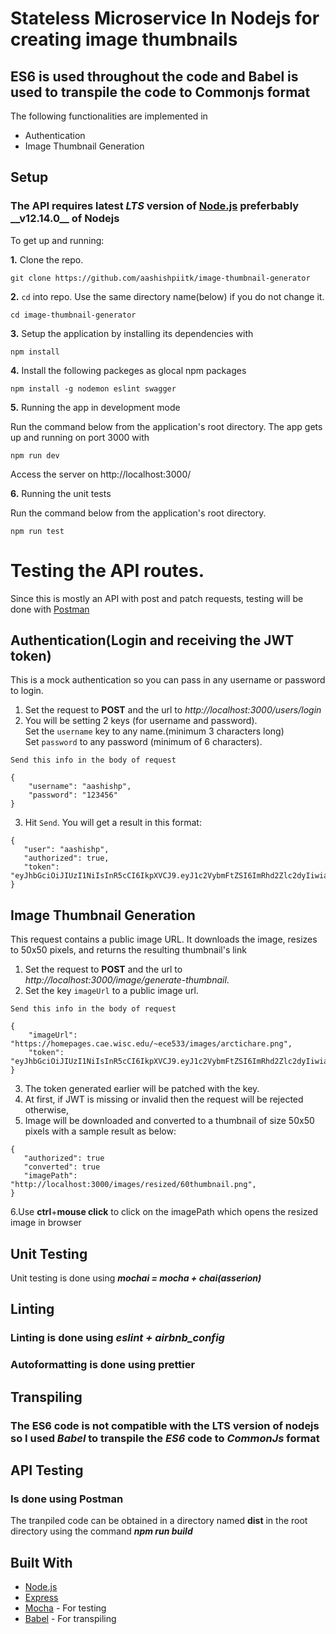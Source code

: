# Stateless Microservice In Nodejs for creating image thumbnails

## ES6 is used throughout the code and Babel is used to transpile the code to Commonjs format

The following functionalities are implemented in

- Authentication
- Image Thumbnail Generation

## Setup

### The API requires latest **_LTS_** version of [Node.js](https://nodejs.org/en/download/) preferbably \_**\_v12.14.0\_\_** of Nodejs

To get up and running:

**1.** Clone the repo.

```
git clone https://github.com/aashishpiitk/image-thumbnail-generator
```

**2.** `cd` into repo. Use the same directory name(below) if you do not change it.

```
cd image-thumbnail-generator
```

**3.** Setup the application by installing its dependencies with

```
npm install
```

**4.** Install the following packeges as glocal npm packages

```
npm install -g nodemon eslint swagger
```

**5.** Running the app in development mode

Run the command below from the application's root directory.
The app gets up and running on port 3000 with

```
npm run dev
```

Access the server on http://localhost:3000/

**6.** Running the unit tests

Run the command below from the application's root directory.

```
npm run test
```

# Testing the API routes.

Since this is mostly an API with post and patch requests, testing will be done with [Postman](https://www.getpostman.com/)

## Authentication(Login and receiving the JWT token)

This is a mock authentication so you can pass in any username or password to login.

1.  Set the request to **POST** and the url to _http://localhost:3000/users/login_
2.  You will be setting 2 keys (for username and password). <br>
    Set the `username` key to any name.(minimum 3 characters long) <br>
    Set `password` to any password (minimum of 6 characters).

```
Send this info in the body of request
```

```
{
    "username": "aashishp",
    "password": "123456"
}
```

3.  Hit `Send`. You will get a result in this format:

```
{
   "user": "aashishp",
   "authorized": true,
   "token": "eyJhbGciOiJIUzI1NiIsInR5cCI6IkpXVCJ9.eyJ1c2VybmFtZSI6ImRhd2Zlc2dyIiwiaWF0IjoxNTQ5MTI2OTgwLCJleHAiOjE1NDkxMzA1ODB9.ywbMXejRhwsxg9A3QRcgPbh7bq2DnPBNTL3h2yIpaiM"
}
```

## Image Thumbnail Generation

This request contains a public image URL. It downloads the image, resizes to 50x50 pixels, and returns the resulting thumbnail's link

1.  Set the request to **POST** and the url to _http://localhost:3000/image/generate-thumbnail_.
2.  Set the key `imageUrl` to a public image url.

```
Send this info in the body of request
```

```
{
    "imageUrl": "https://homepages.cae.wisc.edu/~ece533/images/arctichare.png",
    "token": "eyJhbGciOiJIUzI1NiIsInR5cCI6IkpXVCJ9.eyJ1c2VybmFtZSI6ImRhd2Zlc2dyIiwiaWF0IjoxNTQ5MTI2OTgwLCJleHAiOjE1NDkxMzA1ODB9.ywbMXejRhwsxg9A3QRcgPbh7bq2DnPBNTL3h2yIpaiM"
}
```

3.  The token generated earlier will be patched with the key.
4.  At first, if JWT is missing or invalid then the request will be rejected otherwise,
5.  Image will be downloaded and converted to a thumbnail of size 50x50 pixels with a sample result as below:

```
{
   "authorized": true
   "converted": true
   "imagePath": "http://localhost:3000/images/resized/60thumbnail.png",
}
```

6.Use **ctrl**+**mouse click** to click on the imagePath which opens the resized image in browser

## Unit Testing

Unit testing is done using **_mochai = mocha + chai(asserion)_**

## Linting

### Linting is done using **_eslint + airbnb_config_**

### Autoformatting is done using **prettier**

## Transpiling

### The ES6 code is not compatible with the **LTS version of nodejs** so I used **_Babel_** to transpile the **_ES6_** code to **_CommonJs_** format

## API Testing

### Is done using Postman

The tranpiled code can be obtained in a directory named **dist** in the root directory using the command **_npm run build_**

## Built With

- [Node.js](https://nodejs.org)
- [Express](https://expressjs.com/)
- [Mocha](https://mochajs.org/) - For testing
- [Babel]() - For transpiling
